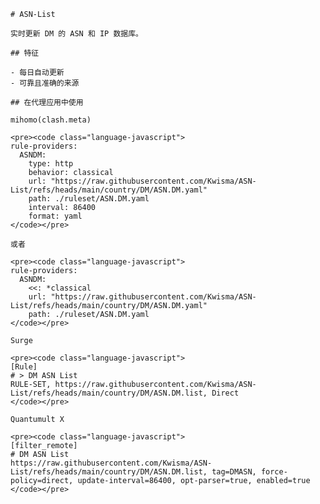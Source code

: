 
    # ASN-List
    
    实时更新 DM 的 ASN 和 IP 数据库。
    
    ## 特征
    
    - 每日自动更新
    - 可靠且准确的来源
    
    ## 在代理应用中使用
    
    mihomo(clash.meta)
   
    <pre><code class="language-javascript">
    rule-providers:
      ASNDM:
        type: http
        behavior: classical
        url: "https://raw.githubusercontent.com/Kwisma/ASN-List/refs/heads/main/country/DM/ASN.DM.yaml"
        path: ./ruleset/ASN.DM.yaml
        interval: 86400
        format: yaml
    </code></pre>

    或者

    <pre><code class="language-javascript">
    rule-providers:
      ASNDM:
        <<: *classical
        url: "https://raw.githubusercontent.com/Kwisma/ASN-List/refs/heads/main/country/DM/ASN.DM.yaml"
        path: ./ruleset/ASN.DM.yaml
    </code></pre>
    
    Surge
    
    <pre><code class="language-javascript">
    [Rule]
    # > DM ASN List
    RULE-SET, https://raw.githubusercontent.com/Kwisma/ASN-List/refs/heads/main/country/DM/ASN.DM.list, Direct
    </code></pre>
    
    Quantumult X
    
    <pre><code class="language-javascript">
    [filter_remote]
    # DM ASN List
    https://raw.githubusercontent.com/Kwisma/ASN-List/refs/heads/main/country/DM/ASN.DM.list, tag=DMASN, force-policy=direct, update-interval=86400, opt-parser=true, enabled=true
    </code></pre>
    
